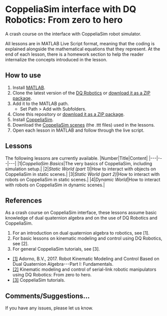# CoppeliaSim interface with DQ Robotics: From zero to hero

A crash course on the interface with CoppeliaSim robot simulator.

All lessons are in MATLAB Live Script format, meaning that the coding is explained alongside the mathematical equations that they represent. At the end of each lesson, there is a homework section to help the reader internalize the concepts introduced in the lesson.

## How to use

1. Install [MATLAB](https://www.mathworks.com/products/matlab.html).
2. Clone the latest version of the [DQ Robotics](https://github.com/dqrobotics/matlab) or [download it as a ZIP package](https://github.com/dqrobotics/matlab/archive/refs/heads/master.zip).
2. Add it to the MATLAB path.
   * Set Path > Add with Subfolders.
4. Clone this repository or [download it as a ZIP package](https://github.com/dqrobotics/learning-dqrobotics-in-matlab/archive/refs/heads/master.zip).
5. Install [CoppeliaSim](https://www.coppeliarobotics.com/).
6. Download the [CoppeliaSim scenes](https://osf.io/2tfsx/) (the .ttt files) used in the lessons.
7. Open each lesson in MATLAB and follow through the live script.

## Lessons
The following lessons are currently available.
|Number|Title|Content|
|---|---|---|
|1|*CoppeliaSim Basics*|The very basics of CoppeliaSim, including simulation setup.|
|2|*Static World (part 1)*|How to interact with objects on CoppeliaSim in static scenes.|
|3|*Static World (part 2)*|How to interact with robots on CoppeliaSim in static scenes.|
|4|*Dynamic World*|How to interact with robots on CoppeliaSim in dynamic scenes.|

## References
As a crash course on CoppeliaSim interface, these lessons assume basic knowledge of dual quaternion algebra and on the use of DQ Robotics and CoppeliaSim.

1. For an introduction on dual quaternion algebra to robotics, see [1].
2. For basic lessons on kinematic modeling and control using DQ Robotics, see [2].
3. For general CoppeliaSim tutorials, see [3].

- [[1]](https://hal.archives-ouvertes.fr/hal-01478225/) Adorno, B.V., 2017. Robot Kinematic Modeling and Control Based on Dual Quaternion Algebra---Part I: Fundamentals.
- [[2]](https://github.com/ffasilva/learning-dqrobotics-in-matlab/tree/coppeliasim-interface/robotic_manipulators) Kinematic modeling and control of serial-link robotic manipulators using DQ Robotics: From zero to hero.
- [[3]](https://manual.coppeliarobotics.com/en/tutorials.htm) CoppeliaSim tutorials.

## Comments/Suggestions...
If you have any issues, please let us know.
